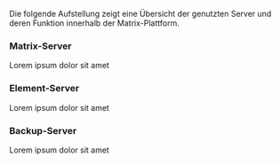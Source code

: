 Die folgende Aufstellung zeigt eine Übersicht der genutzten Server und deren Funktion innerhalb der Matrix-Plattform.

### Matrix-Server

Lorem ipsum dolor sit amet

### Element-Server

Lorem ipsum dolor sit amet

### Backup-Server

Lorem ipsum dolor sit amet
